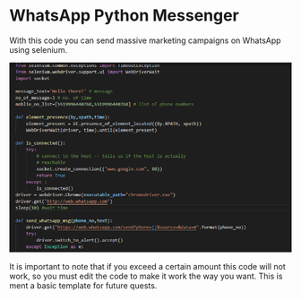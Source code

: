 # WhatsApp Python Messenger
 
With this code you can send massive marketing campaigns on WhatsApp using selenium.

<div align=center>

![Image of main](https://github.com/mmtmn/WhatsApp_Python_Messenger/blob/master/README_image/README_image.png)

</div>

It is important to note that if you exceed a certain amount this code will not work, so you must edit the code to make it work the way you want.
This is ment a basic template for future quests.
